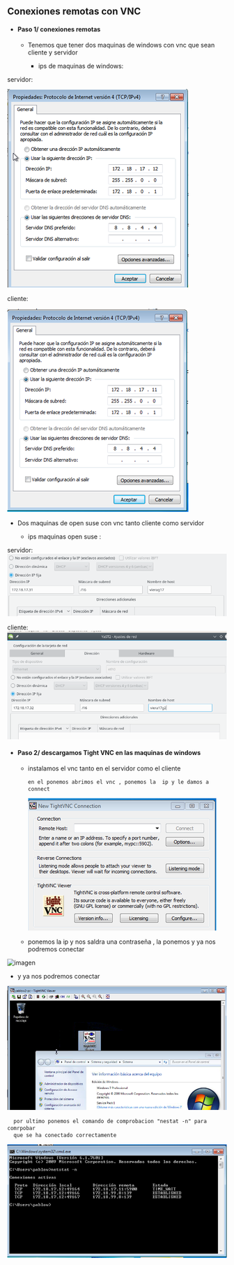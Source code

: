 ## Conexiones remotas con VNC

* ####  Paso 1/ conexiones remotas
  * Tenemos que tener dos maquinas de windows con vnc que sean cliente y servidor

    * ips de maquinas de windows:

servidor:  

![imagen](./IMG/ipwindosVNC.png)  

cliente:   

![imagen](./IMG/ipvnc2.png)


  * Dos maquinas de open suse con vnc tanto cliente como servidor

       * ips maquinas open suse :    

servidor:     
![imagen](./IMG/ipopensusevnc.png)  

cliente:
![imagen](./IMG/1.png)  

* ####  Paso 2/ descargamos Tight VNC en las maquinas de windows

  * instalamos el vnc tanto en el servidor como el cliente  

        en el ponemos abrimos el vnc , ponemos la  ip y le damos a connect

      ![imagen](./IMG/VNCENWINDOWSSERVIDOR.png)   
  * ponemos la ip y nos saldra una contraseña , la ponemos y ya nos podremos conectar  

 ![imagen](./IMG/CONTRASEÑA.png)   
 * y ya nos podremos conectar    


  ![imagen](./IMG/conecionwindows.png)   

      por ultimo ponemos el comando de comprobacion "nestat -n" para comrpobar
      que se ha conectado correctamente

  ![imagen](./IMG/coneccionremotawindows.png)         

